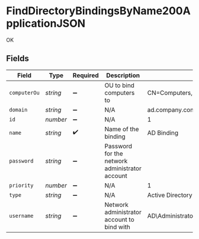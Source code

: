 # FindDirectoryBindingsByName200ApplicationJSON

OK


## Fields

| Field                                          | Type                                           | Required                                       | Description                                    | Example                                        |
| ---------------------------------------------- | ---------------------------------------------- | ---------------------------------------------- | ---------------------------------------------- | ---------------------------------------------- |
| `computerOu`                                   | *string*                                       | :heavy_minus_sign:                             | OU to bind computers to                        | CN=Computers,DC=ad,DC=company,DC=com           |
| `domain`                                       | *string*                                       | :heavy_minus_sign:                             | N/A                                            | ad.company.com                                 |
| `id`                                           | *number*                                       | :heavy_minus_sign:                             | N/A                                            | 1                                              |
| `name`                                         | *string*                                       | :heavy_check_mark:                             | Name of the binding                            | AD Binding                                     |
| `password`                                     | *string*                                       | :heavy_minus_sign:                             | Password for the network administrator account |                                                |
| `priority`                                     | *number*                                       | :heavy_minus_sign:                             | N/A                                            | 1                                              |
| `type`                                         | *string*                                       | :heavy_minus_sign:                             | N/A                                            | Active Directory                               |
| `username`                                     | *string*                                       | :heavy_minus_sign:                             | Network administrator account to bind with     | AD\Administrator                               |